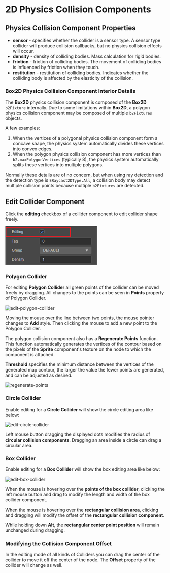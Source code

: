 # 2D Physics Collision Components

## Physics Collision Component Properties

- __sensor__ - specifies whether the collider is a sensor type. A sensor type collider will produce collision callbacks, but no physics collision effects will occur.
- __density__ - density of colliding bodies. Mass calculation for rigid bodies.
- __friction__ - friction of colliding bodies. The movement of colliding bodies is influenced by friction when they touch.
- __restitution__ - restitution of colliding bodies. Indicates whether the colliding body is affected by the elasticity of the collision.

### Box2D Physics Collision Component Interior Details

The __Box2D__ physics collision component is composed of the __Box2D__ `b2Fixture` internally. Due to some limitations within __Box2D__, a polygon physics collision component may be composed of multiple `b2Fixtures` objects.

A few examples:

1. When the vertices of a polygonal physics collision component form a concave shape, the physics system automatically divides these vertices into convex edges.
2. When the polygon physics collision component has more vertices than `b2.maxPolygonVertices` (typically 8), the physics system automatically splits these vertices into multiple polygons.

Normally these details are of no concern, but when using ray detection and the detection type is `ERaycast2DType.All`, a collision body may detect multiple collision points because multiple `b2Fixtures` are detected.

## Edit Collider Component

Click the **editing** checkbox of a collider component to edit collider shape freely.

![editing](image/editing.png)

### Polygon Collider

For editing **Polygon Collider** all green points of the collider can be moved freely by dragging. All changes to the points can be seen in **Points** property of Polygon Collider.

![edit-polygon-collider](image/edit-polygon-collider.png)

Moving the mouse over the line between two points, the mouse pointer changes to **Add** style. Then clicking the mouse to add a new point to the Polygon Collider.

The polygon collision component also has a **Regenerate Points** function. This function automatically generates the vertices of the contour based on the pixels of the **Sprite** component's texture on the node to which the component is attached.

**Threshold** specifies the minimum distance between the vertices of the generated map contour, the larger the value the fewer points are generated, and can be adjusted as desired.

![regenerate-points](image/regenerate-points.png)

### Circle Collider

Enable editing for a **Circle Collider** will show the circle editing area like below:

![edit-circle-collider](image/edit-circle-collider.png)

Left mouse button dragging the displayed dots modifies the radius of **circular collision components**. Dragging an area inside a circle can drag a circular area.

### Box Collider

Enable editing for a **Box Collider** will show the box editing area like below:

![edit-box-collider](image/edit-box-collider.png)

When the mouse is hovering over the **points of the box collider**, clicking the left mouse button and drag to modify the length and width of the box collider component.

When the mouse is hovering over the **rectangular collision area**, clicking and dragging will modify the offset of the **rectangular collision component**.

While holding down **Alt**, the **rectangular center point position** will remain unchanged during dragging.

### Modifying the Collision Component Offset

In the editing mode of all kinds of Colliders you can drag the center of the collider to move it off the center of the node. The **Offset** property of the collider will change as well.
